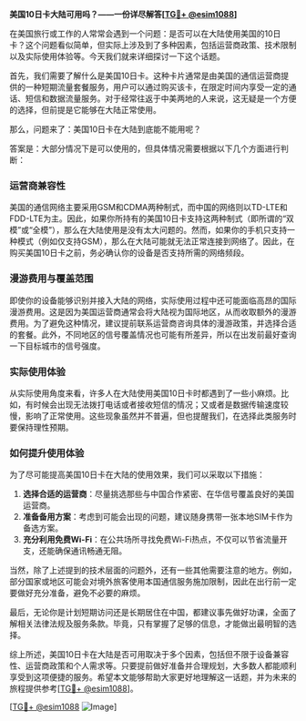 **美国10日卡大陆可用吗？——一份详尽解答[[TG💪+ @esim1088](https://t.me/s/esim1088)]**

在美国旅行或工作的人常常会遇到一个问题：是否可以在大陆使用美国的10日卡？这个问题看似简单，但实际上涉及到了多种因素，包括运营商政策、技术限制以及实际使用体验等。今天我们就来详细探讨一下这个话题。

首先，我们需要了解什么是美国10日卡。这种卡片通常是由美国的通信运营商提供的一种短期流量套餐服务，用户可以通过购买该卡，在限定时间内享受一定的通话、短信和数据流量服务。对于经常往返于中美两地的人来说，这无疑是一个方便的选择，但前提是它能够在大陆正常使用。

那么，问题来了：美国10日卡在大陆到底能不能用呢？

答案是：大部分情况下是可以使用的，但具体情况需要根据以下几个方面进行判断：

### **运营商兼容性**
美国的通信网络主要采用GSM和CDMA两种制式，而中国的网络则以TD-LTE和FDD-LTE为主。因此，如果你所持有的美国10日卡支持这两种制式（即所谓的“双模”或“全模”），那么在大陆使用是没有太大问题的。然而，如果你的手机只支持一种模式（例如仅支持GSM），那么在大陆可能就无法正常连接到网络了。因此，在购买美国10日卡之前，务必确认你的设备是否支持所需的网络频段。

### **漫游费用与覆盖范围**
即使你的设备能够识别并接入大陆的网络，实际使用过程中还可能面临高昂的国际漫游费用。这是因为美国运营商通常会将大陆视为国际地区，从而收取额外的漫游费用。为了避免这种情况，建议提前联系运营商咨询具体的漫游政策，并选择合适的套餐。此外，不同地区的信号覆盖情况也可能有所差异，所以在出发前最好查询一下目标城市的信号强度。

### **实际使用体验**
从实际使用角度来看，许多人在大陆使用美国10日卡时都遇到了一些小麻烦。比如，有时候会出现无法拨打电话或者接收短信的情况；又或者是数据传输速度较慢，影响了正常使用。这些现象虽然并不普遍，但也提醒我们，在选择此类服务时要保持理性预期。

### **如何提升使用体验**
为了尽可能提高美国10日卡在大陆的使用效果，我们可以采取以下措施：
1. **选择合适的运营商**：尽量挑选那些与中国合作紧密、在华信号覆盖良好的美国运营商。
2. **准备备用方案**：考虑到可能会出现的问题，建议随身携带一张本地SIM卡作为备选方案。
3. **充分利用免费Wi-Fi**：在公共场所寻找免费Wi-Fi热点，不仅可以节省流量开支，还能确保通讯畅通无阻。

当然，除了上述提到的技术层面的问题外，还有一些其他需要注意的地方。例如，部分国家或地区可能会对境外旅客使用本国通信服务施加限制，因此在出行前一定要做好充分准备，避免不必要的麻烦。

最后，无论你是计划短期访问还是长期居住在中国，都建议事先做好功课，全面了解相关法律法规及服务条款。毕竟，只有掌握了足够的信息，才能做出最明智的选择。

综上所述，美国10日卡在大陆是否可用取决于多个因素，包括但不限于设备兼容性、运营商政策和个人需求等。只要提前做好准备并合理规划，大多数人都能顺利享受到这项便捷的服务。希望本文能够帮助大家更好地理解这一话题，并为未来的旅程提供参考[[TG💪+ @esim1088](https://t.me/s/esim1088)]。

[[TG💪+ @esim1088](https://t.me/s/esim1088) ![Image](https://i.postimg.cc/4NQfJmqS/Snipaste-2025-05-13-00-14-12.png)]